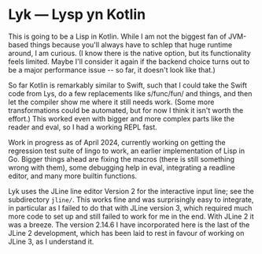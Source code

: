 
Lyk — Lysp yn Kotlin
====================

This is going to be a Lisp in Kotlin. While I am not the biggest fan
of JVM-based things because you'll always have to schlep that huge
runtime around, I am curious. (I know there is the native option,
but its functionality feels limited. Maybe I'll consider it again
if the backend choice turns out to be a major performance issue --
so far, it doesn't look like that.)

So far Kotlin is remarkably similar to Swift, such that I could take
the Swift code from Lys, do a few replacements like s/func/fun/ and
things, and then let the compiler show me where it still needs work.
(Some more transformations could be automated, but for now I think
it isn't worth the effort.) This worked even with bigger and more
complex parts like the reader and eval, so I had a working REPL
fast.

Work in progress as of April 2024, currently working on getting the
regression test suite of lingo to work, an earlier implementation of
Lisp in Go. Bigger things ahead are fixing the macros (there is
still something wrong with them), some debugging help in eval,
integrating a readline editor, and many more builtin functions.

Lyk uses the JLine line editor Version 2 for the interactive input
line; see the subdirectory `jline/`. This works fine and was
surprisingly easy to integrate, in particular as I failed to do that
with JLine version 3, which required much more code to set up and
still failed to work for me in the end. With JLine 2 it was a
breeze. The version 2.14.6 I have incorporated here is the last of
the JLine 2 development, which has been laid to rest in favour of
working on JLine 3, as I understand it.
